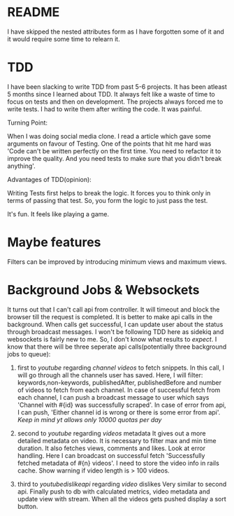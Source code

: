 # README

I have skipped the nested attributes form as I have forgotten some of it and it would require some
time to relearn it.

# TDD

I have been slacking to write TDD from past 5-6 projects. It has been atleast 5 months since I learned about
TDD. It always felt like a waste of time to focus on tests and then on development. The projects always forced
me to write tests. I had to write them after writing the code. It was painful.

Turning Point:

When I was doing social media clone. I read a article which gave some arguments on favour of Testing. One of the points
that hit me hard was 'Code can't be written perfectly on the first time. You need to refactor it to improve the quality.
And you need tests to make sure that you didn't break anything'.

Advantages of TDD(opinion):

Writing Tests first helps to break the logic. It forces you to think only in terms of passing that test. So,
you form the logic to just pass the test.

It's fun. It feels like playing a game.

# Maybe features

Filters can be improved by introducing minimum views and maximum views.

# Background Jobs & Websockets

It turns out that I can't call api from controller. It will timeout and block the browser till the request is completed.
It is better to make api calls in the background. When calls get successful, I can update user about the status through
broadcast messages. I won't be following TDD here as sidekiq and websockets is fairly new to me. So, I don't know what 
results to *expect*. I know that there will be three seperate api calls(potentially three background jobs to queue): 

1) first to *youtube* regarding *channel videos*
    to fetch snippets. In this call, I will go through all the channels user has saved. Here, I will filter: keywords,non-keywords, publishedAfter, publishedBefore and number of videos to fetch from each channel. In case of successful
    fetch from each channel, I can push a broadcast message to user which says 'Channel with #{id} was successfully scraped'. In case of error from api, I can push, 'Either channel id is wrong or there is some error from api'.
    *Keep in mind yt allows only 10000 quotas per day*

2) second to *youtube* regarding *videos* metadata
   It gives out a more detailed metadata on video. It is necessary to filter max and min time duration. It also fetches
   views, comments and likes. Look at error handling. Here I can broadcast on successful fetch 'Successfully fetched metadata of #{n} videos'. I need to store the video info in rails cache. Show warning if video length is > 100 videos.

3) third to *youtubedislikeapi* regarding *video* dislikes
    Very similar to second api. Finally push to db with calculated metrics, video metadata and update view with stream. When all the videos gets pushed display a sort button.